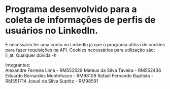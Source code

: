 # Programa desenvolvido para a coleta de informações de perfis de usuários no LinkedIn. 

É necessário ter uma conta no LinkedIn já que o programa utiliza de cookies para fazer requisições na API.
Cookies necessários para utilização são: li_at.
Qualquer dúvida -h

Integrantes:<br>
Alexandre Ferreira Lima - RM552529
Mateus da Silva Taveira - RM552436
Eduardo Bernardes Montefusco - RM98109
Rafael Fernando Baptista - RM551714
Josué da Silva Suptitz - RM98591
